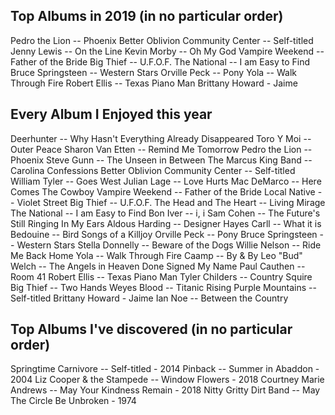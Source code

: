 ## Top Albums in 2019 (in no particular order)
Pedro the Lion -- Phoenix
Better Oblivion Community Center -- Self-titled
Jenny Lewis -- On the Line
Kevin Morby -- Oh My God
Vampire Weekend -- Father of the Bride
Big Thief -- U.F.O.F.
The National -- I am Easy to Find
Bruce Springsteen -- Western Stars
Orville Peck -- Pony
Yola -- Walk Through Fire
Robert Ellis -- Texas Piano Man
Brittany Howard - Jaime

## Every Album I Enjoyed this year
Deerhunter -- Why Hasn't Everything Already Disappeared
Toro Y Moi -- Outer Peace
Sharon Van Etten -- Remind Me Tomorrow
Pedro the Lion -- Phoenix
Steve Gunn -- The Unseen in Between
The Marcus King Band -- Carolina Confessions
Better Oblivion Community Center -- Self-titled
William Tyler -- Goes West
Julian Lage -- Love Hurts
Mac DeMarco -- Here Comes The Cowboy
Vampire Weekend -- Father of the Bride
Local Native -- Violet Street
Big Thief -- U.F.O.F.
The Head and The Heart -- Living Mirage
The National -- I am Easy to Find
Bon Iver -- i, i
Sam Cohen -- The Future's Still Ringing In My Ears
Aldous Harding -- Designer
Hayes Carll -- What it is
Bedouine -- Bird Songs of a Killjoy
Orville Peck -- Pony
Bruce Springsteen -- Western Stars
Stella Donnelly -- Beware of the Dogs
Willie Nelson -- Ride Me Back Home
Yola -- Walk Through Fire
Caamp -- By & By
Leo "Bud" Welch -- The Angels in Heaven Done Signed My Name
Paul Cauthen -- Room 41
Robert Ellis -- Texas Piano Man
Tyler Childers -- Country Squire
Big Thief -- Two Hands
Weyes Blood -- Titanic Rising
Purple Mountains -- Self-titled
Brittany Howard - Jaime
Ian Noe -- Between the Country


## Top Albums I've discovered (in no particular order)
Springtime Carnivore -- Self-titled - 2014
Pinback -- Summer in Abaddon - 2004
Liz Cooper & the Stampede -- Window Flowers - 2018
Courtney Marie Andrews -- May Your Kindness Remain - 2018
Nitty Gritty Dirt Band -- May The Circle Be Unbroken - 1974
